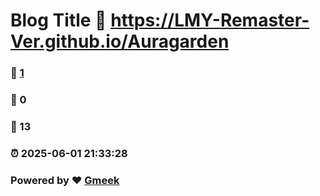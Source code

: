 # Blog Title :link: https://LMY-Remaster-Ver.github.io/Auragarden 
### :page_facing_up: [1](https://LMY-Remaster-Ver.github.io/Auragarden/tag.html) 
### :speech_balloon: 0 
### :hibiscus: 13 
### :alarm_clock: 2025-06-01 21:33:28 
### Powered by :heart: [Gmeek](https://github.com/Meekdai/Gmeek)
